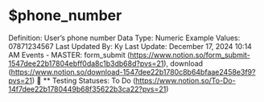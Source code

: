 # $phone_number

Definition: User’s phone number
Data Type: Numeric
Example Values: 07871234567
Last Updated By: Ky 
Last Update: December 17, 2024 10:14 AM
Events - MASTER: form_submit (https://www.notion.so/form_submit-1547dee22b17804ebff0da8c1b3db68d?pvs=21), download (https://www.notion.so/download-1547dee22b1780c8b64bfaae2458e3f9?pvs=21)
🚥 ** Testing Statuses: To Do (https://www.notion.so/To-Do-14f7dee22b1780449b68f35622b3ca22?pvs=21)